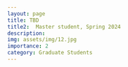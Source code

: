 ```yaml
---
layout: page
title: TBD
title2:  Master student, Spring 2024
description:
img: assets/img/12.jpg
importance: 2
category: Graduate Students
---
```



